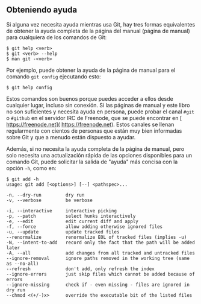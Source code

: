 ## Obteniendo ayuda

Si alguna vez necesita ayuda mientras usa Git, hay tres formas equivalentes de obtener la ayuda completa de la página del manual (página de manual) para cualquiera de los comandos de Git:

    $ git help <verb>
    $ git <verb> --help
    $ man git -<verb>

Por ejemplo, puede obtener la ayuda de la página de manual para el comando `git config` ejecutando esto:

    $ git help config

Estos comandos son buenos porque puedes acceder a ellos desde cualquier lugar, incluso sin conexión. Si las páginas de manual y este libro no son suficientes y necesita ayuda en persona, puede probar el canal `#git` o `#github` en el servidor IRC de Freenode, que se puede encontrar en [ https://freenode.net]( https://freenode.net).
Estos canales se llenan regularmente con cientos de personas que están muy bien informadas sobre Git y que a menudo están dispuesto a ayudar.

Además, si no necesita la ayuda completa de la página de manual, pero solo necesita una actualización rápida de las opciones disponibles para un comando Git, puede solicitar la salida de  "ayuda" más concisa con la opción `-h`, como en:

    $ git add -h
    usage: git add [<options>] [--] <pathspec>...

    -n, --dry-run         dry run
    -v, --verbose         be verbose

    -i, --interactive     interactive picking
    -p, --patch           select hunks interactively
    -e, --edit            edit current diff and apply
    -f, --force           allow adding otherwise ignored files
    -u, --update          update tracked files
    --renormalize         renormalize EOL of tracked files (implies -u)
    -N, --intent-to-add   record only the fact that the path will be added later
    -A, --all             add changes from all tracked and untracked files
    --ignore-removal      ignore paths removed in the working tree (same as --no-all)
    --refresh             don't add, only refresh the index
    --ignore-errors       just skip files which cannot be added because of errors
    --ignore-missing      check if - even missing - files are ignored in dry run
    --chmod <(+/-)x>      override the executable bit of the listed files


